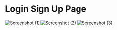 # Login Sign Up Page
![Screenshot (1)](https://user-images.githubusercontent.com/49412069/146654405-008db5b7-f2f7-43a0-ab97-9e525840d6c5.PNG)
![Screenshot (2)](https://user-images.githubusercontent.com/49412069/146654409-6e0c44f7-6798-4092-aa14-e9b4ce617fd7.PNG)
![Screenshot (3)](https://user-images.githubusercontent.com/49412069/146654413-b274e17e-35bc-43cf-b605-fa91d161e246.PNG)
